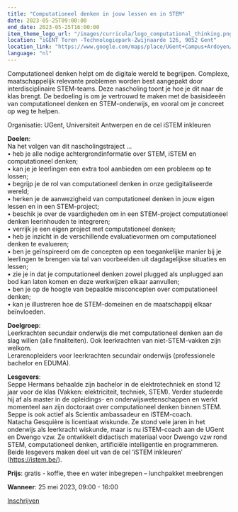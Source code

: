 ```yaml
---
title: "Computationeel denken in jouw lessen en in STEM"
date: 2023-05-25T09:00:00
end_date: 2023-05-25T16:00:00
item_theme_logo_url: "/images/curricula/logo_computational_thinking.png"
location: "iGENT Toren -Technologiepark-Zwijnaarde 126, 9052 Gent"
location_link: "https://www.google.com/maps/place/UGent+Campus+Ardoyen/@51.012913,3.7057918,17z/data=!3m1!4b1!4m5!3m4!1s0x47c373be39a859d5:0xc08cb4a2a7706ed4!8m2!3d51.012913!4d3.7079805"
language: "nl"
---
```


Computationeel denken helpt om de digitale wereld te begrijpen. Complexe, maatschappelijk relevante problemen worden best aangepakt door interdisciplinaire STEM-teams. 
Deze nascholing toont je hoe je dit naar de klas brengt. De bedoeling is om je vertrouwd te maken met de basisideeën van computationeel denken en STEM-onderwijs, 
en vooral om je concreet op weg te helpen.

Organisatie: UGent, Universiteit Antwerpen en de cel iSTEM inkleuren

**Doelen**:<br>
Na het volgen van dit nascholingstraject ...<br>
•	heb je alle nodige achtergrondinformatie over STEM, iSTEM en computationeel denken;<br>
•	kan je je leerlingen een extra tool aanbieden om een probleem op te lossen;<br>
•	begrijp je de rol van computationeel denken in onze gedigitaliseerde wereld;<br>
•	herken je de aanwezigheid van  computationeel denken in jouw eigen lessen en in een STEM-project; <br>
•	beschik je over de vaardigheden om in een STEM-project computationeel denken leerinhouden te integreren;<br>
•	verrijk je een eigen project met computationeel denken;<br>
•	heb je inzicht in de verschillende evaluatievormen om computationeel denken te evalueren;<br>
•	ben je geïnspireerd om de concepten op een toegankelijke manier bij je leerlingen te brengen via tal van voorbeelden uit dagdagelijkse situaties en lessen;<br>
•	zie je in dat je computationeel denken zowel plugged als unplugged aan bod kan laten komen en deze werkwijzen elkaar aanvullen;<br>
•	ben je op de hoogte van bepaalde misconcepten over computationeel denken;<br>
•	kan je illustreren hoe de STEM-domeinen en de maatschappij elkaar beïnvloeden.<br>

**Doelgroep**:<br>
Leerkrachten secundair onderwijs die met computationeel denken aan de slag willen (alle finaliteiten). Ook leerkrachten van niet-STEM-vakken zijn welkom.<br>
Lerarenopleiders voor leerkrachten secundair onderwijs (professionele bachelor en EDUMA).<br>

**Lesgevers**:<br>
Seppe Hermans behaalde zijn bachelor in de elektrotechniek en stond 12 jaar voor de klas (Vakken: elektriciteit, techniek, STEM). Verder studeerde hij af als master in de opleidings- en onderwijswetenschappen en werkt momenteel aan zijn doctoraat over computationeel denken binnen STEM. Seppe is ook actief als Scientix ambassadeur en iSTEM-coach. <br>
Natacha Gesquière is licentiaat wiskunde. Ze stond vele jaren in het onderwijs als leerkracht wiskunde, maar is nu iSTEM-coach aan de UGent en Dwengo vzw. Ze ontwikkelt didactisch materiaal voor Dwengo vzw rond STEM, computationeel denken, artificiële intelligentie en programmeren.<br>
Beide lesgevers maken deel uit van de cel ‘iSTEM inkleuren’ (https://istem.be/).<br>

**Prijs**: gratis  -  koffie, thee en water inbegrepen – lunchpakket meebrengen

**Wanneer**: 25 mei 2023, 09:00 - 16:00

[Inschrijven](https://forms.gle/KZp2VUaaLYUz9S6U8)
